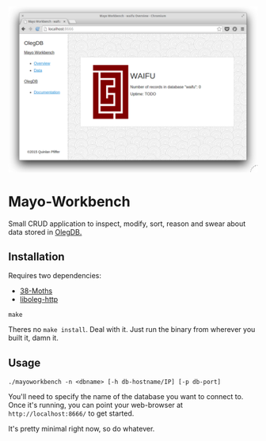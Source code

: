 <img src="screenshot.png" />

# Mayo-Workbench

Small CRUD application to inspect, modify, sort, reason and swear about data
stored in [OlegDB.](https://olegdb.org/)

## Installation

Requires two dependencies:

* [38-Moths](https://github.com/qpfiffer/38-Moths)
* [liboleg-http](https://github.com/qpfiffer/oleg/tree/master/c)

```
make
```

Theres no `make install`. Deal with it. Just run the binary from wherever you
built it, damn it.

## Usage

```
./mayoworkbench -n <dbname> [-h db-hostname/IP] [-p db-port]
```

You'll need to specify the name of the database you want to connect to. Once
it's running, you can point your web-browser at `http://localhost:8666/` to get
started.

It's pretty minimal right now, so do whatever.

